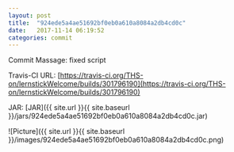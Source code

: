 ```yaml
---
layout: post
title:  "924ede5a4ae51692bf0eb0a610a8084a2db4cd0c"
date:   2017-11-14 06:19:52
categories: commit
---
```


Commit Massage: fixed script  

Travis-CI URL: [https://travis-ci.org/THS-on/lernstickWelcome/builds/301796190](https://travis-ci.org/THS-on/lernstickWelcome/builds/301796190)

JAR: [JAR]({{ site.url }}{{ site.baseurl }}/jars/924ede5a4ae51692bf0eb0a610a8084a2db4cd0c.jar)

![Picture]({{ site.url }}{{ site.baseurl }}/images/924ede5a4ae51692bf0eb0a610a8084a2db4cd0c.png)

